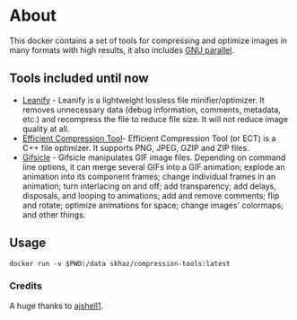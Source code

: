 # About
This docker contains a set of tools for compressing and optimize images in many formats with high results, it also includes [GNU parallel](https://www.gnu.org/software/parallel/).

## Tools included until now
* [Leanify](https://github.com/JayXon/Leanify) - Leanify is a lightweight lossless file minifier/optimizer. It removes unnecessary data (debug information, comments, metadata, etc.) and recompress the file to reduce file size. It will not reduce image quality at all.
* [Efficient Compression Tool](https://github.com/fhanau/Efficient-Compression-Tool)- Efficient Compression Tool (or ECT) is a C++ file optimizer. It supports PNG, JPEG, GZIP and ZIP files.
* [Gifsicle](https://github.com/kohler/gifsicle) - Gifsicle manipulates GIF image files. Depending on command line options, it can merge several GIFs into a GIF animation; explode an animation into its component frames; change individual frames in an animation; turn interlacing on and off; add transparency; add delays, disposals, and looping to animations; add and remove comments; flip and rotate; optimize animations for space; change images' colormaps; and other things.

## Usage

``` shell
docker run -v $PWD:/data skhaz/compression-tools:latest
```

### Credits
A huge thanks to [ajshell1](https://www.reddit.com/r/commandline/comments/e8cuen/ask_whats_the_best_tools_for_optimizing_jpeg_png/faavg2t/).

